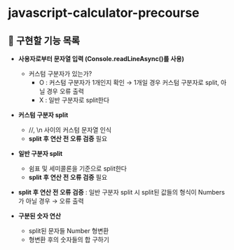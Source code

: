 # javascript-calculator-precourse

## 🚀 구현할 기능 목록
- **사용자로부터 문자열 입력 (Console.readLineAsync()를 사용)**
    - 커스텀 구분자가 있는가?
      - O : 커스텀 구분자가 1개인지 확인 → 1개일 경우 커스텀 구분자로 split, 아닐 경우 오류 출력
      - X : 일반 구분자로 split한다
        
- **커스텀 구분자 split**
    - //, \n 사이의 커스텀 문자열 인식
    - **split 후 연산 전 오류 검증** 필요
      
- **일반 구분자 split**
    - 쉼표 및 세미콜론을 기준으로 split한다
    - **split 후 연산 전 오류 검증** 필요
      
- **split 후 연산 전 오류 검증** : 일반 구분자 split 시 split된 값들의 형식이 Numbers가 아닐 경우 → 오류 출력
  
- **구분된 숫자 연산**
    - split된 문자들 Number 형변환
    - 형변환 후의 숫자들의 합 구하기
